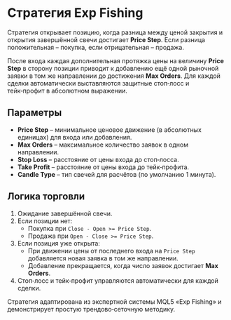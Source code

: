 # Стратегия Exp Fishing

Стратегия открывает позицию, когда разница между ценой закрытия и открытия завершённой свечи достигает **Price Step**. Если разница положительная – покупка, если отрицательная – продажа.

После входа каждая дополнительная протяжка цены на величину **Price Step** в сторону позиции приводит к добавлению ещё одной рыночной заявки в том же направлении до достижения **Max Orders**. Для каждой сделки автоматически выставляются защитные стоп‑лосс и тейк‑профит в абсолютном выражении.

## Параметры

- **Price Step** – минимальное ценовое движение (в абсолютных единицах) для входа или добавления.
- **Max Orders** – максимальное количество заявок в одном направлении.
- **Stop Loss** – расстояние от цены входа до стоп‑лосса.
- **Take Profit** – расстояние от цены входа до тейк‑профита.
- **Candle Type** – тип свечей для расчётов (по умолчанию 1 минута).

## Логика торговли

1. Ожидание завершённой свечи.
2. Если позиции нет:
   - Покупка при `Close - Open >= Price Step`.
   - Продажа при `Open - Close >= Price Step`.
3. Если позиция уже открыта:
   - При движении цены от последнего входа на `Price Step` добавляется новая заявка в том же направлении.
   - Добавление прекращается, когда число заявок достигает **Max Orders**.
4. Стоп‑лосс и тейк‑профит управляются автоматически для каждой сделки.

Стратегия адаптирована из экспертной системы MQL5 «Exp Fishing» и демонстрирует простую трендово‑сеточную методику.
